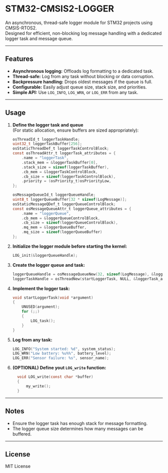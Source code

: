 # STM32-CMSIS2-LOGGER

An asynchronous, thread-safe logger module for STM32 projects using CMSIS-RTOS2.  
Designed for efficient, non-blocking log message handling with a dedicated logger task and message queue.

---

## Features

- **Asynchronous logging:** Offloads log formatting to a dedicated task.
- **Thread-safe:** Log from any task without blocking or data corruption.
- **Backpressure handling:** Drops oldest messages if the queue is full.
- **Configurable:** Easily adjust queue size, stack size, and priorities.
- **Simple API:** Use `LOG_INFO`, `LOG_WRN`, or `LOG_ERR` from any task.

---

## Usage

1. **Define the logger task and queue**  
   (For static allocation, ensure buffers are sized appropriately):

    ```c
    osThreadId_t loggerTaskHandle;
    uint32_t loggerTaskBuffer[256];
    osStaticThreadDef_t loggerTaskControlBlock;
    const osThreadAttr_t loggerTask_attributes = {
        .name = "loggerTask",
        .stack_mem = &loggerTaskBuffer[0],
        .stack_size = sizeof(loggerTaskBuffer),
        .cb_mem = &loggerTaskControlBlock,
        .cb_size = sizeof(loggerTaskControlBlock),
        .priority = (osPriority_t)osPriorityLow,
    };

    osMessageQueueId_t loggerQueueHandle;
    uint8_t loggerQueueBuffer[32 * sizeof(LogMessage)];
    osStaticMessageQDef_t loggerQueueControlBlock;
    const osMessageQueueAttr_t loggerQueue_attributes = {
        .name = "loggerQueue",
        .cb_mem = &loggerQueueControlBlock,
        .cb_size = sizeof(loggerQueueControlBlock),
        .mq_mem = &loggerQueueBuffer,
        .mq_size = sizeof(loggerQueueBuffer)
    };
    ```

2. **Initialize the logger module before starting the kernel:**

    ```c
    LOG_init(&loggerQueueHandle);
    ```

3. **Create the logger queue and task:**

    ```c
    loggerQueueHandle = osMessageQueueNew(32, sizeof(LogMessage), &loggerQueue_attributes);
    loggerTaskHandle = osThreadNew(startLoggerTask, NULL, &loggerTask_attributes);
    ```

4. **Implement the logger task:**

    ```c
    void startLoggerTask(void *argument)
    {
        UNUSED(argument);
        for (;;)
        {
            LOG_task();
        }
    }
    ```

5. **Log from any task:**

    ```c
    LOG_INFO("System started: %d", system_status);
    LOG_WRN("Low battery: %u%%", battery_level);
    LOG_ERR("Sensor failure: %s", sensor_name);
    ```
 6. **(OPTIONAL) Define yout `LOG_write` function:**

    ```c
      void LOG_write(const char *buffer)
      {
          my_write();
      }
    ```

---

## Notes

- Ensure the logger task has enough stack for message formatting.
- The logger queue size determines how many messages can be buffered.

---

## License

MIT License

